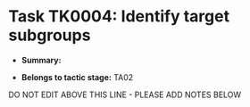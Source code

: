 # Task TK0004: Identify target subgroups

* **Summary:** 

* **Belongs to tactic stage:** TA02

DO NOT EDIT ABOVE THIS LINE - PLEASE ADD NOTES BELOW